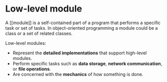 # **Low-level module**

A [[module]] is a self-contained part of a program that performs a specific task or set of tasks. In object-oriented programming a module could be a class or a set of related classes.

Low-level modules:

- Represent the **detailed implementations** that support high-level modules.
- Perform specific tasks such as **data storage**, **network communication**, or **file operations**.
- Are concerned with the **mechanics** of how something is done.